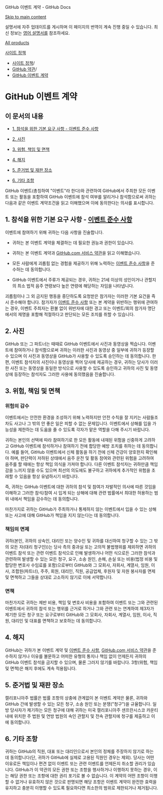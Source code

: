 GitHub 이벤트 계약 - GitHub Docs

[Skip to main content](#main-content)

설명서에 자주 업데이트를 게시하며 이 페이지의 번역이 계속 진행 중일 수 있습니다. 최신 정보는 [영어 설명서를](/en) 참조하세요.

[All products](/ko)

[사이트 정책](/ko/site-policy)

* [사이트 정책](/ko/site-policy)/
* [GitHub 약관](/ko/site-policy/github-terms)/
* [GitHub 이벤트 계약](/ko/site-policy/github-terms/github-event-terms)

GitHub 이벤트 계약
==========

이 문서의 내용
----------

* [1. 참석을 위한 기본 요구 사항 - 이벤트 준수 사항](#1-basic-requirements-to-attend---including-the-event-code-of-conduct)

* [2. 사진](#2-pictures)

* [3. 위험, 책임 및 면책](#3-risk-liability-and-indemnity)

* [4. 해지](#4-termination)

* [5. 준거법 및 재판 장소](#5-choice-of-law-and-venue)

* [6. 기타 조항](#6-miscellaneous-terms)

GitHub 이벤트(총칭하여 "이벤트"라 한다)와 관련하여 GitHub에서 주최한 모든 이벤트 또는 활동을 포함하여 GitHub 이벤트에 참석 여부를 알리거나 참석함으로써 귀하는 다음과 같은 이벤트 계약조건을 읽고 이해했으며 이에 동의한다는 의사를 표시합니다.

[](#1-basic-requirements-to-attend---including-the-event-code-of-conduct)1. 참석을 위한 기본 요구 사항 - [이벤트 준수 사항](/ko/site-policy/github-terms/github-event-code-of-conduct)
----------

이벤트에 참여하기 위해 귀하는 다음 사항을 진술합니다.

* 귀하는 본 이벤트 계약을 체결하는 데 필요한 권능과 권한이 있습니다.

* 귀하는 본 이벤트 계약과 [GitHub.com 서비스 약관](/ko/site-policy/github-terms/github-terms-of-service)을 읽고 이해했습니다.

* 모든 사람에게 괴롭힘 없는 경험을 제공하기 위해 노력하는 [이벤트 준수 사항](/ko/site-policy/github-terms/github-event-code-of-conduct)을 준수하는 데 동의합니다.

* GitHub 이벤트에서 주류가 제공되는 경우, 귀하는 21세 이상의 성인이거나 관할지의 최소 법적 음주 연령보다 높은 연령에 해당하는 자임을 나타냅니다.

괴롭힘이나 그 외 금지된 행동을 중단하도록 요청받은 참가자는 이러한 기본 요건을 즉시 준수해야 합니다. 참가자가 [이벤트 준수 사항](/ko/site-policy/github-terms/github-event-code-of-conduct) 또는 본 계약을 위반하는 행위에 관여하는 경우, 이벤트 주최자는 환불 없이 위반자에 대한 경고 또는 이벤트/회의 참가자 명단에서의 제명을 포함해 적절하다고 판단되는 모든 조치를 취할 수 있습니다.

[](#2-pictures)2. 사진
----------

GitHub 또는 그 파트너는 때때로 GitHub 이벤트에서 사진과 동영상을 찍습니다. 이벤트에 참여하거나 참석함으로써 귀하는 이러한 사진과 동영상 중 일부에 귀하가 등장할 수 있으며 이 사진과 동영상을 GitHub가 사용할 수 있도록 승인하는 데 동의합니다. 한편, 이벤트 참석자의 사진이나 동영상을 찍어 당사에 제공하는 경우, 귀하는 당사가 이러한 사진 또는 동영상을 동일한 방식으로 사용할 수 있도록 승인하고 귀하의 사진 및 동영상에 등장하는 참석자도 그러한 사용에 동의했음을 진술합니다.

[](#3-risk-liability-and-indemnity)3. 위험, 책임 및 면책
----------

### [](#assumption-of-risk)위험의 감수 ###

이벤트에서는 안전한 환경을 조성하기 위해 노력하지만 안전 수칙을 잘 지키는 사람들조차도 사고나 그 밖의 안 좋은 일은 피할 수 없는 문제입니다. 이벤트에서 상해를 입을 가능성을 제한하는 데 도움을 줄 수 있도록 각자가 맡은 역할을 다해 주시기 바랍니다.

귀하는 본인의 선택에 따라 참여하기로 한 모든 활동에 내재된 위험을 신중하게 고려하고 GitHub 이벤트에 참석하거나 참여하기 전에 합당한 예방 조치를 취하는 데 동의합니다. 예를 들어, GitHub 이벤트에서 신체 활동을 하기 전에 신체 건강이 양호한지 확인해야 하며, 판단력이 저하된 상태에서 음주 운전 및 활동 참여와 관련된 위험을 고려하여 음주를 할 때에는 항상 책임 의식을 가져야 합니다. 다른 이벤트 참석자는 귀하만큼 책임감을 느끼지 않을 수도 있으며 최선의 의도에도 불구하고 귀하에게 추가적인 위험을 초래할 수 있음을 항상 유념하시기 바랍니다.

즉, 귀하는 GitHub 이벤트에 대한 귀하의 참석 및 참여가 자발적인 의사에 따른 것임을 이해하고 그러한 참석/참여 시 입게 되는 상해에 대해 관련 법률에서 최대한 허용하는 범위 내에서 책임을 감수하는 데 동의합니다.

마찬가지로 귀하는 GitHub가 주최하거나 통제하지 않는 이벤트에서 입을 수 있는 상해 또는 사고에 대해 GitHub가 책임을 지지 않는다는 데 동의합니다.

### [](#release-of-liability)책임의 면제 ###

귀하(본인, 귀하의 상속인, 대리인 또는 양수인 및 귀하를 대신하여 청구할 수 있는 그 밖의 모든 자(대리 청구인))는 당사 측의 중과실 또는 고의적 불법행위를 제외하면 귀하의 이벤트 참석 또는 관련 이벤트 참석으로 인해 발생하거나 어떤 식으로든 그러한 참석과 관련하여 발생할 수 있는 모든 청구, 요구, 소송 원인, 손해, 손실 또는 비용(법정 비용 및 합당한 변호사 수임료를 포함)으로부터 GitHub와 그 모회사, 자회사, 계열사, 임원, 이사, 조합원(파트너), 주주, 회원, 대리인, 직원, 공급업체, 후원자 및 자원 봉사자를 면제 및 면책하고 그들을 상대로 고소하지 않기로 이에 서약합니다.

### [](#indemnity)면책 ###

마찬가지로 귀하는 제반 비용, 책임 및 변호사 비용을 포함하여 이벤트 또는 그와 관련된 이벤트에서 귀하의 참석 또는 행위를 근거로 하거나 그와 관련 또는 연계하여 제3자가 제기한 모든 청구 또는 요구로부터 GitHub와 그 모회사, 자회사, 계열사, 임원, 이사, 직원, 대리인 및 대표를 면책하고 보호하는 데 동의합니다.

[](#4-termination)4. 해지
----------

GitHub는 귀하가 본 이벤트 계약 및 [이벤트 준수 사항](/ko/site-policy/github-terms/github-event-code-of-conduct), [GitHub.com 서비스 약관](/ko/site-policy/github-terms/github-terms-of-service)을 준수하지 않거나 이유를 불문하고 어떠한 유형의 통지나 책임 없이 언제든지 귀하의 GitHub 이벤트 참석을 금지할 수 있으며, 물론 그러지 않기를 바랍니다. 3항(위험, 책임 및 면책)은 해지 후에도 계속 적용됩니다.

[](#5-choice-of-law-and-venue)5. 준거법 및 재판 장소
----------

캘리포니아주 법률은 법률 조항의 상충에 관계없이 본 이벤트 계약은 물론, 귀하와 GitHub 간에 발생할 수 있는 모든 청구, 소송 원인 또는 분쟁("청구")을 규율합니다. 일방 당사자가 제기하는 모든 청구에 대해 귀하는 미국 캘리포니아주 샌프란시스코 카운티 내에 위치한 주 법원 및 연방 법원의 속인 관할지 및 전속 관할지에 청구를 제출하고 이에 동의합니다.

[](#6-miscellaneous-terms)6. 기타 조항
----------

귀하는 GitHub의 직원, 대표 또는 대리인으로서 본인의 정체를 주장하지 않기로 하는 데 동의합니다(단, 귀하가 GitHub에 실제로 고용된 직원인 경우는 제외). 당사는 어떤 이유로든 책임이나 편견 없이 이벤트 또는 관련 이벤트를 언제든지 취소할 권리가 있습니다. GitHub가 이 약관의 모든 권한 또는 조항을 행사하거나 이행하지 못하는 경우, 이는 해당 권한 또는 조항에 대한 권리 포기로 볼 수 없습니다. 이 계약의 어떤 조항이 이행할 수 없거나 유효하지 않은 것으로 판명되면 해당 조항은 이벤트 계약이 완전한 효력을 유지하고 충분히 이행할 수 있도록 필요하다면 최소한의 범위로 제한되거나 제거됩니다.
